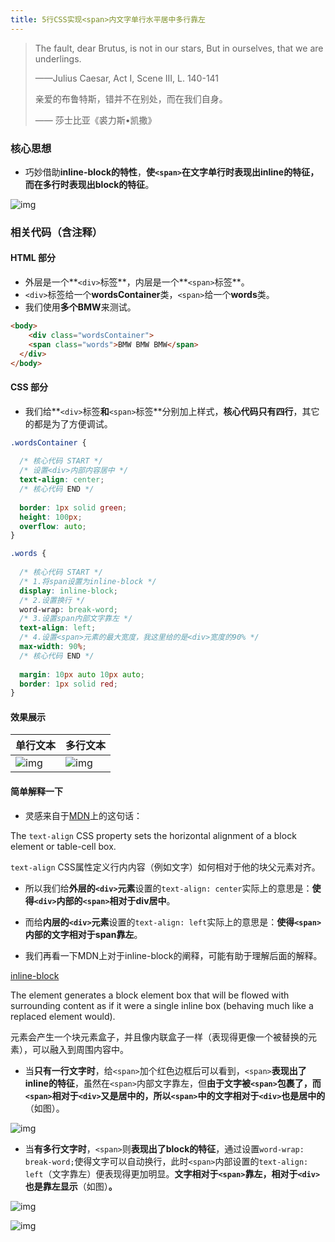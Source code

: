 ```yaml
---
title: 5行CSS实现<span>内文字单行水平居中多行靠左
---
```


>  The fault, dear Brutus, is not in our stars, But in ourselves, that we are underlings.
>
> ——Julius Caesar, Act I, Scene III, L. 140-141
>
> 亲爱的布鲁特斯，错并不在别处，而在我们自身。
>
> —— 莎士比亚《裘力斯•凯撒》

### 核心思想

- 巧妙借助**inline-block的特性**，**使`<span>`在文字单行时表现出inline的特征，而在多行时表现出block的特征**。

![img](https://zhuye-1308301598.file.myqcloud.com/markdown/1587022003942-8e89f44a-1218-40be-aac7-5506d2fb6570.gif)

### 相关代码（含注释）

#### HTML 部分

- 外层是一个**`<div>`标签**，内层是一个**`<span>`标签**。
- `<div>`标签给一个**wordsContainer**类，`<span>`给一个**words**类。
- 我们使用**多个BMW**来测试。

```html
<body>
	<div class="wordsContainer">
    <span class="words">BMW BMW BMW</span>
  </div>
</body>
```

#### CSS 部分

- 我们给**`<div>`标签**和**`<span>`标签**分别加上样式，**核心代码只有四行**，其它的都是为了方便调试。

```css
.wordsContainer {
  
  /* 核心代码 START */
  /* 设置<div>内部内容居中 */
  text-align: center;
  /* 核心代码 END */
  
  border: 1px solid green;
  height: 100px;
  overflow: auto;
}

.words {
  
  /* 核心代码 START */
  /* 1.将span设置为inline-block */
  display: inline-block;
  /* 2.设置换行 */
  word-wrap: break-word;
  /* 3.设置span内部文字靠左 */
  text-align: left;
  /* 4.设置<span>元素的最大宽度，我这里给的是<div>宽度的90% */
  max-width: 90%;
  /* 核心代码 END */
  
  margin: 10px auto 10px auto;
  border: 1px solid red;
}
```

#### 效果展示

| **单行文本**                                                 | **多行文本**                                                 |
| ------------------------------------------------------------ | ------------------------------------------------------------ |
| ![img](https://zhuye-1308301598.file.myqcloud.com/markdown/1587018970199-3ba490dd-dc2a-4a37-b2f3-ae7b3171f997.png) | ![img](https://zhuye-1308301598.file.myqcloud.com/markdown/1587018981324-d43398d2-4223-4843-a647-e550aeba85c5.png) |



#### 简单解释一下

- 灵感来自于[MDN](https://developer.mozilla.org/zh-CN/docs/Web/CSS/text-align)上的这句话：

The `text-align` CSS property sets the horizontal alignment of a block element or table-cell box. 

`text-align` CSS属性定义行内内容（例如文字）如何相对于他的块父元素对齐。



- 所以我们给**外层的`<div>`元素**设置的`text-align: center`实际上的意思是：**使得`<div>`内部的`<span>`相对于div居中**。
- 而给**内层的`<div>`元素**设置的`text-align: left`实际上的意思是：**使得`<span>`内部的文字相对于span靠左**。



- 我们再看一下MDN上对于inline-block的阐释，可能有助于理解后面的解释。

[inline-block](https://developer.mozilla.org/zh-CN/docs/Web/CSS/display-legacy)

The element generates a block element box that will be flowed with surrounding content as if it were a single inline box (behaving much like a replaced element would).

元素会产生一个块元素盒子，并且像内联盒子一样（表现得更像一个被替换的元素），可以融入到周围内容中。



- 当**只有一行文字时**，给`<span>`加个红色边框后可以看到，`<span>`**表现出了inline的特征**，虽然在`<span>`内部文字靠左，但**由于文字被`<span>`包裹了，而`<span>`相对于`<div>`又是居中的，所以`<span>`中的文字相对于`<div>`也是居中的**（如图）。

![img](https://zhuye-1308301598.file.myqcloud.com/markdown/1587020245241-f1fa00f3-880f-4071-96d9-370ecde45e4c.png)



- 当**有多行文字时**，`<span>`则**表现出了block的特征**，通过设置`word-wrap: break-word;`使得文字可以自动换行，此时`<span>`内部设置的`text-align: left`（文字靠左）便表现得更加明显。**文字相对于`<span>`靠左，相对于`<div>`也是靠左显示**（如图）**。**

![img](https://zhuye-1308301598.file.myqcloud.com/markdown/1587020349564-cd3fad17-3135-4ceb-9828-fa79d3659211.png)



![img](https://zhuye-1308301598.file.myqcloud.com/markdown/1587022186619-507e3677-ef85-4f90-a78e-96144cffa0db.gif)